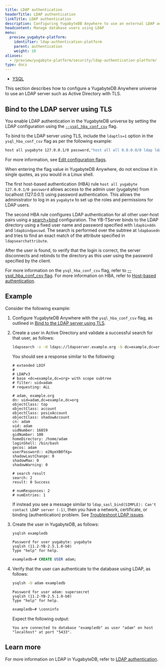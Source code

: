 ```yaml
---
title: LDAP authentication
headerTitle: LDAP authentication
linkTitle: LDAP authentication
description: Configuring YugabyteDB Anywhere to use an external LDAP authentication service.
headcontent: Manage database users using LDAP
menu:
  preview_yugabyte-platform:
    identifier: ldap-authentication-platform
    parent: authentication
    weight: 10
aliases:
  - /preview/yugabyte-platform/security/ldap-authentication-platform/
type: docs
---
```


<ul class="nav nav-tabs-alt nav-tabs-yb">
  <li >
    <a href="../ldap-authentication-platform/" class="nav-link active">
      <i class="icon-postgres" aria-hidden="true"></i>
      YSQL
    </a>
  </li>
</ul>

This section describes how to configure a YugabyteDB Anywhere universe to use an LDAP server such as Active Directory with TLS.

## Bind to the LDAP server using TLS

You enable LDAP authentication in the YugabyteDB universe by setting the LDAP configuration using the <code>[--ysql_hba_conf_csv](../../../../reference/configuration/yb-tserver/#ysql-hba-conf-csv)</code> flag.

To bind to the LDAP server using TLS, include the `ldaptls=1` option in the `ysql_hba_conf_csv` flag as per the following example:

```sh
host all yugabyte 127.0.0.1/0 password,"host all all 0.0.0.0/0 ldap ldapserver=ldapserver.example.org ldapbasedn=""dc=example,dc=org"" ldapsearchattribute=uid ldapbinddn=""cn=admin,dc=example,dc=org"" ldapbindpasswd=secret ldaptls=1"
```

For more information, see [Edit configuration flags](../../../manage-deployments/edit-config-flags/).

When entering the flag value in YugabyteDB Anywhere, do not enclose it in single quotes, as you would in a Linux shell.

The first host-based authentication (HBA) rule `host all yugabyte 127.0.0.1/0 password` allows access to the admin user (yugabyte) from localhost (127.0.0.1) using password authentication. This allows the administrator to log in as `yugabyte` to set up the roles and permissions for LDAP users.

The second HBA rule configures LDAP authentication for all other user-host pairs using a [search+bind](../../../../secure/authentication/ldap-authentication-ysql/#search-bind-mode) configuration. The YB-TServer binds to the LDAP directory using a fixed user name and password specified with `ldapbinddn` and `ldapbindpasswd`. The search is performed over the subtree at `ldapbasedn` and tries to find an exact match of the attribute specified in `ldapsearchattribute`.

After the user is found, to verify that the login is correct, the server disconnects and rebinds to the directory as this user using the password specified by the client.

For more information on the `ysql_hba_conf_csv` flag, refer to [--ysql_hba_conf_csv flag](../../../../reference/configuration/yb-tserver/#ysql-hba-conf-csv). For more information on HBA, refer to [Host-based authentication](../../../../secure/authentication/host-based-authentication/).

## Example

Consider the following example:

1. Configure YugabyteDB Anywhere with the `ysql_hba_conf_csv` flag, as outlined in [Bind to the LDAP server using TLS](#bind-to-the-ldap-server-using-tls).

1. Create a user in Active Directory and validate a successful search for that user, as follows:

    ```sh
    ldapsearch -x -H ldaps://ldapserver.example.org -b dc=example,dc=org 'uid=adam' -D "cn=admin,dc=example,dc=org" -w adminpassword
    ```

    You should see a response similar to the following:

    ```output
    # extended LDIF
    #
    # LDAPv3
    # base <dc=example,dc=org> with scope subtree
    # filter: uid=adam
    # requesting: ALL

    # adam, example.org
    dn: uid=adam,dc=example,dc=org
    objectClass: top
    objectClass: account
    objectClass: posixAccount
    objectClass: shadowAccount
    cn: adam
    uid: adam
    uidNumber: 16859
    gidNumber: 100
    homeDirectory: /home/adam
    loginShell: /bin/bash
    gecos: adam
    userPassword:: e2NyeXB0fXg=
    shadowLastChange: 0
    shadowMax: 0
    shadowWarning: 0

    # search result
    search: 2
    result: 0 Success

    # numResponses: 2
    # numEntries: 1
    ```

    If instead you see a message similar to `ldap_sasl_bind(SIMPLE): Can't contact LDAP server (-1)`, then you have a network, certificate, or binding (authentication) problem.  See [Troubleshoot LDAP issues](../../../troubleshoot/ldap-issues/).

1. Create the user in YugabyteDB, as follows:

    ```sh
    ysqlsh exampledb
    ```

    ```output
    Password for user yugabyte: yugabyte
    ysqlsh (11.2-YB-2.5.1.0-b0)
    Type "help" for help.
    ```

    ```sql
    exampledb=# CREATE USER adam;
    ```

1. Verify that the user can authenticate to the database using LDAP, as follows:

    ```sh
    ysqlsh -U adam exampledb
    ```

    ```output
    Password for user adam: supersecret
    ysqlsh (11.2-YB-2.5.1.0-b0)
    Type "help" for help.
    ```

    ```sql
    exampledb=# \conninfo
    ```

    Expect the following output:

    ```output
    You are connected to database "exampledb" as user "adam" on host "localhost" at port "5433".
    ```

## Learn more

For more information on LDAP in YugabyteDB, refer to [LDAP authentication](../../../../secure/authentication/ldap-authentication-ysql/).
